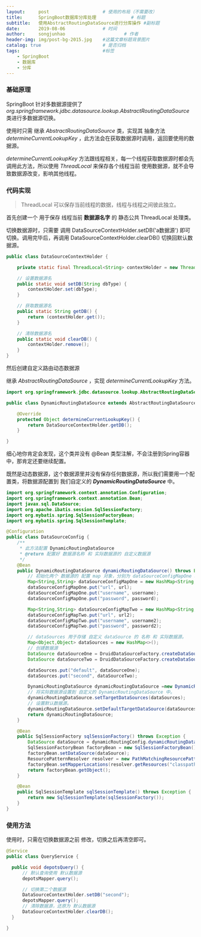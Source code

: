 ```yaml
---
layout:     post                    # 使用的布局（不需要改）
title:      SpringBoot数据库分库处理             # 标题
subtitle:   使用AbstractRoutingDataSource进行分库操作 #副标题
date:       2019-08-06              # 时间
author:     songjunhao                      # 作者
header-img: img/post-bg-2015.jpg    #这篇文章标题背景图片
catalog: true                       # 是否归档
tags:                               #标签
    - SpringBoot
    - 数据库
    - 分库
---
```


### 基础原理

SpringBoot 针对多数据源提供了 *org.springframework.jdbc.datasource.lookup.AbstractRoutingDataSource* 类进行多数据源切换。

使用时只需 继承 *AbstractRoutingDataSource* 类，实现其 抽象方法 *determineCurrentLookupKey* ，此方法会在获取数据源时调用，返回要使用的数据源。

*determineCurrentLookupKey* 方法跟线程相关，每一个线程获取数据源时都会先调用此方法，所以使用 *ThreadLocal* 来保存各个线程当前 使用数据源，就不会导致数据源改变，影响其他线程。

### 代码实现
>ThreadLocal 可以保存当前线程的数据，线程与线程之间彼此独立。

首先创建一个 用于保存 线程当前 **数据源名字** 的 静态公共 ThreadLocal 处理类。

切换数据源时，只需要 调用 DataSourceContextHolder.setDB('a数据源') 即可切换。调用完毕后，再调用 DataSourceContextHolder.clearDB() 切换回默认数据源。

```java
public class DataSourceContextHolder {

    private static final ThreadLocal<String> contextHolder = new ThreadLocal<String>();

    // 设置数据源名
    public static void setDB(String dbType) {
        contextHolder.set(dbType);
    }

    // 获取数据源名
    public static String getDB() {
        return (contextHolder.get());
    }

    // 清除数据源名
    public static void clearDB() {
        contextHolder.remove();
    }
}
```

然后创建自定义路由动态数据源

继承 *AbstractRoutingDataSource* ，实现 *determineCurrentLookupKey* 方法。

```java
import org.springframework.jdbc.datasource.lookup.AbstractRoutingDataSource;

public class DynamicRoutingDataSource extends AbstractRoutingDataSource {

    @Override
    protected Object determineCurrentLookupKey() {
        return DataSourceContextHolder.getDB();
    }

}
```

细心地你肯定会发现，这个类并没有 @Bean 类型注解，不会注册到Spring容器中，那肯定还要继续配置。

既然是动态数据源，这个数据源里并没有保存任何数据源，所以我们需要用一个配置类，将数据源配置到 我们自定义的 ***DynamicRoutingDataSource*** 中。

```java
import org.springframework.context.annotation.Configuration;
import org.springframework.context.annotation.Bean;
import javax.sql.DataSource;
import org.apache.ibatis.session.SqlSessionFactory;
import org.mybatis.spring.SqlSessionFactoryBean;
import org.mybatis.spring.SqlSessionTemplate;

@Configuration
public class DataSourceConfig {
    /**
     * 此方法配置 DynamicRoutingDataSource
     * @return 配置好 数据源名称 和 实际数据源的 自定义数据源
     */
    @Bean
    public DynamicRoutingDataSource dynamicRoutingDataSource() throws Exception {
        // 初始化两个 数据源的 配置 map 对象，分别为 dataSourceConfigMapOne 和 dataSourceConfigMapTwo
        Map<String,String> dataSourceConfigMapOne = new HashMap<String,String>();
        dataSourceConfigMapOne.put("url", url);
        dataSourceConfigMapOne.put("username", username);
        dataSourceConfigMapOne.put("password", password);

        Map<String,String> dataSourceConfigMapTwo = new HashMap<String,String>();
        dataSourceConfigMapTwo.put("url", url2);
        dataSourceConfigMapTwo.put("username", username2);
        dataSourceConfigMapTwo.put("password", password2);

        // dataSources 用于存储 自定义 dataSource 的 名称 和 实际数据源。
        Map<Object,Object> dataSources = new HashMap<>();
        // 创建数据源
        DataSource dataSourceOne = DruidDataSourceFactory.createDataSource(dataSourceConfigMapOne);
        DataSource dataSourceTwo = DruidDataSourceFactory.createDataSource(dataSourceConfigMapTwo);

        dataSources.put("default", dataSourceOne);
        dataSources.put("second", dataSourceTwo);

        DynamicRoutingDataSource dynamicRoutingDataSource =new DynamicRoutingDataSource();
        // 将实际数据源设置到 自定义的 DynamicRoutingDataSource 中。
        dynamicRoutingDataSource.setTargetDataSources(dataSources);
        // 设置默认数据源。
        dynamicRoutingDataSource.setDefaultTargetDataSource(dataSources.get("default"));
        return dynamicRoutingDataSource;
    }

    @Bean
    public SqlSessionFactory sqlSessionFactory() throws Exception {
    	DataSource dataSource = dynamicRoutingConfig.dynamicRoutingDataSource();
        SqlSessionFactoryBean factoryBean = new SqlSessionFactoryBean();
        factoryBean.setDataSource(dataSource);
        ResourcePatternResolver resolver = new PathMatchingResourcePatternResolver();
        factoryBean.setMapperLocations(resolver.getResources("classpath:mapper/*.xml"));
        return factoryBean.getObject();
    }

    @Bean
    public SqlSessionTemplate sqlSessionTemplate() throws Exception {
        return new SqlSessionTemplate(sqlSessionFactory());
    }
}
```

### 使用方法

使用时，只需在切换数据源之前 修改，切换之后再清空即可。

```java
@Service
public class QueryService {

  public void depotsQuery() {
      // 默认查询使用 默认数据源
      depotsMapper.query();

      // 切换第二个数据源
      DataSourceContextHolder.setDB("second");
      depotsMapper.query();
      // 清除数据源，还原为 默认数据源
      DataSourceContextHolder.clearDB();
  }

}
```
